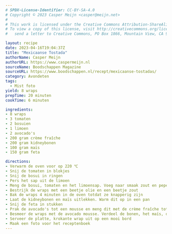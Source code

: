 ```yaml
---
# SPDX-License-Identifier: CC-BY-SA-4.0
# Copyright © 2023 Casper Meijn <casper@meijn.net>
# 
# This work is licensed under the Creative Commons Attribution-ShareAlike 4.0 International License. 
# To view a copy of this license, visit http://creativecommons.org/licenses/by-sa/4.0/ or 
#   send a letter to Creative Commons, PO Box 1866, Mountain View, CA 94042, USA.

layout: recipe
date: 2023-04-16T19:04:37Z
title: "Mexicaanse Tostada"
authorName: Casper Meijn
authorURL: https://www.caspermeijn.nl
sourceName: Boodschappen Magazine
sourceURL: https://www.boodschappen.nl/recept/mexicaanse-tostadas/
category: Avondeten
tags:
  - Mist foto
yield: 8 wraps
prepTime: 20 minuten
cookTime: 6 minuten

ingredients:
- 8 wraps
- 3 tomaten
- 2 bosuien
- 1 limoen
- 2 avocado's
- 200 gram crème fraîche
- 200 gram kidneybonen
- 100 gram maïs
- 150 gram feta

directions:
- Verwarm de oven voor op 220 ℃
- Snij de tomaten in blokjes
- Snij de bosui in ringen
- Pers het sap uit de limoen
- Meng de bosui, tomaten en het limoensap. Voeg naar smaak zout en peper toe
- Bestrijk de wraps met een beetje olie en een beetje zout
- Bak de wraps 4 minuten in de oven totdat ze knapperig zijn
- Laat de kidneybonen en maïs uitlekken. Warm dit op in een pan
- Snij de feta in stukken
- Prak de avocado's tot een mousse en meng dit met de crème fraîche tot een gladde massa
- Besmeer de wraps met de avocado mousse. Verdeel de bonen, het maïs, de tomaten en de feta er over
- Serveer de platte, krokante wrap uit op een mooi bord
- Maak een foto voor het receptenboek
---
```


